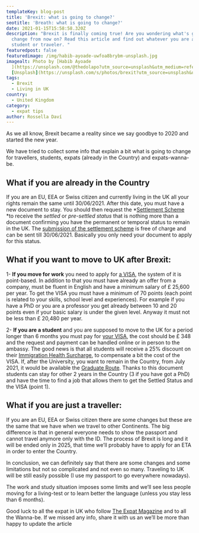 ```yaml
---
templateKey: blog-post
title: 'Brexit: what is going to change?'
seotitle: 'Breath: what is going to change?'
date: 2021-01-15T15:58:58.320Z
description: "Brexit is finally coming true! Are you wondering what's going to
  change from now on? Read this article and find out whatever you are an expat,
  student or traveler. "
featuredpost: false
featuredimage: /img/habib-ayoade-uwfoa8brybm-unsplash.jpg
imagealt: Photo by [Habib Ayoade
  ](https://unsplash.com/@thedolapo?utm_source=unsplash&utm_medium=referral&utm_content=creditCopyText)on
  [Unsplash](https://unsplash.com/s/photos/brexit?utm_source=unsplash&utm_medium=referral&utm_content=creditCopyText)
tags:
  - Brexit
  - Living in UK
country:
  - United Kingdom
category:
  - expat tips
author: Rossella Daví
---
```


As we all know, Brexit became a reality since we say goodbye to 2020 and started the new year.

We have tried to collect some info that explain a bit what is going to change for travellers, students, expats (already in the Country) and expats-wanna-be.

## **What if you are already in the Country**

If you are an EU, EEA or Swiss citizen and currently living in the UK all your rights remain the same until 30/06/2021. After this date, you must have a new document to stay. You should then request the *[Settlement Scheme ](https://www.gov.uk/settled-status-eu-citizens-families)*to receive the _settled_ or _pre-settled status_ that is nothing more than a document confirming you have the permanent or temporal status to remain in the UK. The [submission of the settlement scheme](https://www.gov.uk/settled-status-eu-citizens-families/what-youll-need-to-apply) is free of charge and can be sent till 30/06/2021. Basically you only need your document to apply for this status.

## **What if you want to move to UK after Brexit:**

1- **If you move for work** you need to apply for [a VISA](https://www.bbc.com/news/uk-48785695), the system of it is point-based. In addition to that you must have already an offer from a company, must be fluent in English and have a minimum salary of £ 25,600 per year. To get the VISA you must have a minimum of 70 points (each point is related to your skills, school level and experiences). For example if you have a PhD or you are a professor you get already between 10 and 20 points even if your basic salary is under the given level. Anyway it must not be less than £ 20,480 per year.

2- **If you are a student** and you are supposed to move to the UK for a period longer than 6 months you must pay for [your VISA](https://study-uk.britishcouncil.org/moving-uk/eu-students), the cost should be £ 348 and the request and payment can be handled online or in person to the ambassy. The good news is that all students will receive a 25% discount on their [Immigration Health Surcharge](https://www.gov.uk/healthcare-immigration-application), to compensate a bit the cost of the VISA. If, after the University, you want to remain in the Country, from July 2021, it would be available the [Graduate Route](https://www.internationalstudents.cam.ac.uk/immigration/work-visas-after-study/graduate-immigration-route). Thanks to this document students can stay for other 2 years in the Country (3 if you have got a PhD) and have the time to find a job that allows them to get the Settled Status and the VISA (point 1).

## **What if you are just a traveller:**

If you are an EU, EEA or Swiss citizen there are some changes but these are the same that we have when we travel to other Continents. The big difference is that in general everyone needs to show the passport and cannot travel anymore only with the ID. The process of Brexit is long and it will be ended only in 2025, that time we’ll probably have to apply for an ETA in order to enter the Country.

In conclusion, we can definitely say that there are some changes and some limitations but not so complicated and not even so many. Traveling to UK will be still easily possible (I use my passport to go everywhere nowadays).

The work and study situation imposes some limits and we’ll see less people moving for a living-test or to learn better the language (unless you stay less than 6 months).

Good luck to all the expat in UK who follow [The Expat Magazine](https://www.thexpatmagazine.com) and to all the Wanna-be. If we missed any info, share it with us an we’ll be more than happy to update the article

